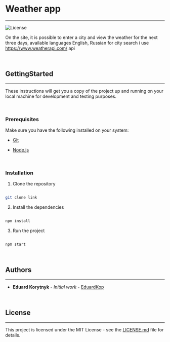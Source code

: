 
# Weather app 

---

![License](https://camo.githubusercontent.com/1964b18ea99c63456d3fcd3b675148dfd5620707f189cf73905135be3a3cd791/68747470733a2f2f696d672e736869656c64732e696f2f6769746875622f6c6963656e73652f4a616b654c696e2f5377696674576561746865722e7376673f7374796c653d666c6174)

  
On the site, it is possible to enter a city and view the weather for the next three days, available languages English, Russian for city search
i use https://www.weatherapi.com/ api 

<br/>

  

## GettingStarted

---

These instructions will get you a copy of the project up and running on your local machine for development and testing purposes.

  
  

<br/>

  

### Prerequisites


Make sure you have the following installed on your system:

  

- [Git](https://git-scm.com/)

- [Node.js](https://nodejs.org/)

  
  

<br/>

  

### Installation


1. Clone the repository

  

```sh

git clone link

```

  

2. Install the dependencies

  

```sh

npm install

```

  

3. Run the project

  

```sh

npm start

```

  
  

<br/>

  

## Authors

---

- **Eduard Korytnyk** - _Initial work_ - [EduardKop](https://github.com/EduardKop)

  
  

<br/>

  

## License

---

This project is licensed under the MIT License - see the [LICENSE.md](https://choosealicense.com/licenses/mit/) file for details.
